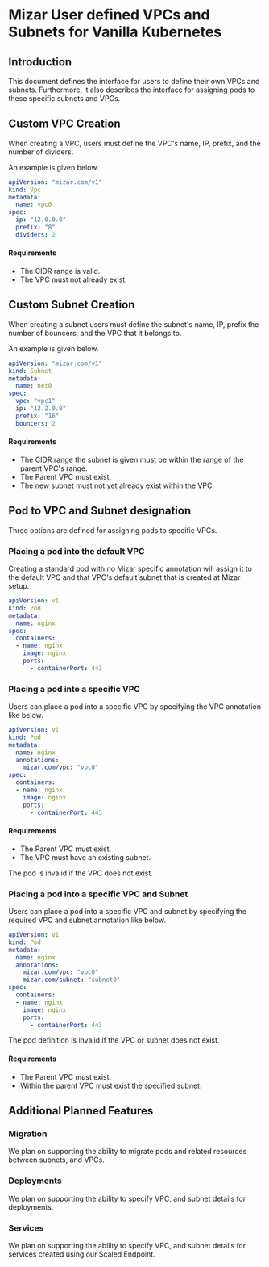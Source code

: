<!--
SPDX-License-Identifier: MIT
Copyright (c) 2021 The Authors.

Authors: Phu Tran          <@phudtran>

-->

# Mizar User defined VPCs and Subnets for Vanilla Kubernetes

## Introduction

This document defines the interface for users to define their own VPCs and subnets. Furthermore, it also describes the interface for assigning pods to these specific subnets and VPCs.

## Custom VPC Creation

When creating a VPC, users must define the VPC's name, IP, prefix, and the number of dividers.

An example is given below.

```yaml
apiVersion: "mizar.com/v1"
kind: Vpc
metadata:
  name: vpc0
spec:
  ip: "12.0.0.0"
  prefix: "8"
  dividers: 2
```

#### Requirements
- The CIDR range is valid.
- The VPC must not already exist.

## Custom Subnet Creation

When creating a subnet users must define the subnet's name, IP, prefix  the number of bouncers, and the VPC that it belongs to.

An example is given below.

```yaml
apiVersion: "mizar.com/v1"
kind: Subnet
metadata:
  name: net0
spec:
  vpc: "vpc1"
  ip: "12.2.0.0"
  prefix: "16"
  bouncers: 2
```
#### Requirements
- The CIDR range the subnet is given must be within the range of the parent VPC's range.
- The Parent VPC must exist.
- The new subnet must not yet already exist within the VPC.

## Pod to VPC and Subnet designation

Three options are defined for assigning pods to specific VPCs.

### Placing a pod into the default VPC

Creating a standard pod with no Mizar specific annotation will assign it to the default VPC and that VPC's default subnet that is created at Mizar setup.

```yaml
apiVersion: v1
kind: Pod
metadata:
  name: nginx
spec:
  containers:
  - name: nginx
    image: nginx
    ports:
      - containerPort: 443
```

### Placing a pod into a specific VPC

Users can place a pod into a specific VPC by specifying the VPC annotation like below.

```yaml
apiVersion: v1
kind: Pod
metadata:
  name: nginx
  annotations:
    mizar.com/vpc: "vpc0"
spec:
  containers:
  - name: nginx
    image: nginx
    ports:
      - containerPort: 443
```

#### Requirements
- The Parent VPC must exist.
- The VPC must have an existing subnet.

The pod is invalid if the VPC does not exist.

### Placing a pod into a specific VPC and Subnet

Users can place a pod into a specific VPC and subnet by specifying the required VPC and subnet annotation like below.

```yaml
apiVersion: v1
kind: Pod
metadata:
  name: nginx
  annotations:
    mizar.com/vpc: "vpc0"
    mizar.com/subnet: "subnet0"
spec:
  containers:
  - name: nginx
    image: nginx
    ports:
      - containerPort: 443
```
The pod definition is invalid if the VPC or subnet does not exist.

#### Requirements
- The Parent VPC must exist.
- Within the parent VPC must exist the specified subnet.

## Additional Planned Features

### Migration
We plan on supporting the ability to migrate pods and related resources between subnets, and VPCs.

### Deployments
We plan on supporting the ability to specify VPC, and subnet details for deployments.

### Services
We plan on supporting the ability to specify VPC, and subnet details for services created using our Scaled Endpoint.

